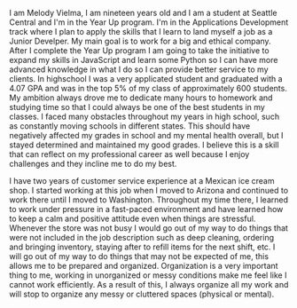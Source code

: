 I am Melody Vielma, I am nineteen years old and I am a student at Seattle Central and I'm in the Year Up program. I'm in the Applications Development track where I plan to apply the skills that I learn to land myself a job as a Junior Develper. My main goal is to work for a big and ethical company. After I complete the Year Up program I am going to take the initiative to expand my skills in JavaScript and learn some Python so I can have more advanced knowledge in what I do so I can provide better service to my clients. In highschool I was a very applicated student and graduated with a 4.07 GPA and was in the top 5% of my class of approximately 600 students. My ambition always drove me to dedicate many hours to homework and studying time so that I could always be one of the best students in my classes. I faced many obstacles throughout my years in high school, such as constantly moving schools in different states. This should have negatively affected my grades in school and my mental health overall, but I stayed determined and maintained my good grades. I believe this is a skill that can reflect on my professional career as well because I enjoy challenges and they incline me to do my best.
  
  I have two years of customer service experience at a Mexican ice cream shop. I started working at this job when I moved to Arizona and continued to work there until I moved to Washington. Throughout my time there, I learned to work under pressure in a fast-paced environment and have learned how to keep a calm and positive attitude even when things are stressful. Whenever the store was not busy I would go out of my way to do things that were not included in the job description such as deep cleaning, ordering and bringing inventory, staying after to refill items for the next shift, etc. I will go out of my way to do things that may not be expected of me, this allows me to be prepared and organized. Organization is a very important thing to me, working in unorganized or messy conditions make me feel like I cannot work efficiently. As a result of this, I always organize all my work and will stop to organize any messy or cluttered spaces (physical or mental).
